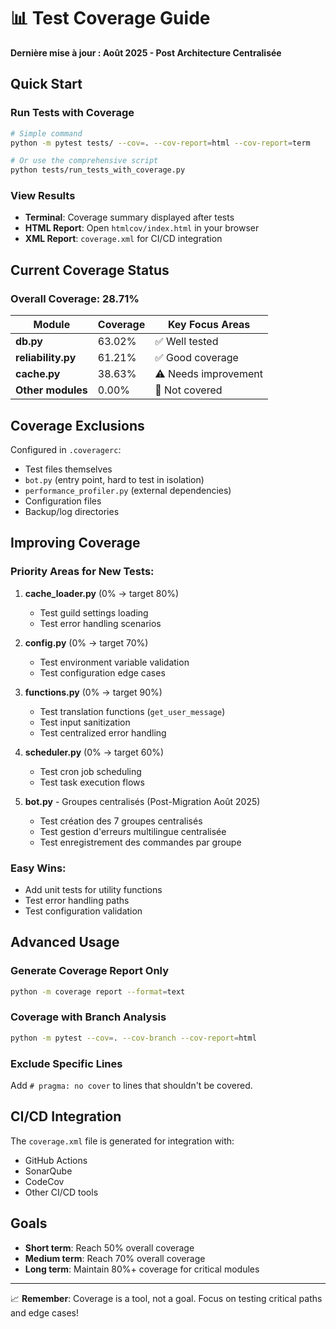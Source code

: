 # 📊 Test Coverage Guide

**Dernière mise à jour : Août 2025 - Post Architecture Centralisée**

## Quick Start

### Run Tests with Coverage
```bash
# Simple command
python -m pytest tests/ --cov=. --cov-report=html --cov-report=term

# Or use the comprehensive script
python tests/run_tests_with_coverage.py
```

### View Results
- **Terminal**: Coverage summary displayed after tests
- **HTML Report**: Open `htmlcov/index.html` in your browser
- **XML Report**: `coverage.xml` for CI/CD integration

## Current Coverage Status

### Overall Coverage: **28.71%**

| Module | Coverage | Key Focus Areas |
|--------|----------|----------------|
| **db.py** | 63.02% | ✅ Well tested |
| **reliability.py** | 61.21% | ✅ Good coverage |
| **cache.py** | 38.63% | ⚠️ Needs improvement |
| **Other modules** | 0.00% | 🔴 Not covered |

## Coverage Exclusions

Configured in `.coveragerc`:
- Test files themselves
- `bot.py` (entry point, hard to test in isolation)
- `performance_profiler.py` (external dependencies)
- Configuration files
- Backup/log directories

## Improving Coverage

### Priority Areas for New Tests:

1. **cache_loader.py** (0% → target 80%)
   - Test guild settings loading
   - Test error handling scenarios

2. **config.py** (0% → target 70%)
   - Test environment variable validation
   - Test configuration edge cases

3. **functions.py** (0% → target 90%)
   - Test translation functions (`get_user_message`)
   - Test input sanitization
   - Test centralized error handling

4. **scheduler.py** (0% → target 60%)
   - Test cron job scheduling
   - Test task execution flows

5. **bot.py** - Groupes centralisés (Post-Migration Août 2025)
   - Test création des 7 groupes centralisés  
   - Test gestion d'erreurs multilingue centralisée
   - Test enregistrement des commandes par groupe

### Easy Wins:
- Add unit tests for utility functions
- Test error handling paths
- Test configuration validation

## Advanced Usage

### Generate Coverage Report Only
```bash
python -m coverage report --format=text
```

### Coverage with Branch Analysis
```bash
python -m pytest --cov=. --cov-branch --cov-report=html
```

### Exclude Specific Lines
Add `# pragma: no cover` to lines that shouldn't be covered.

## CI/CD Integration

The `coverage.xml` file is generated for integration with:
- GitHub Actions
- SonarQube  
- CodeCov
- Other CI/CD tools

## Goals

- **Short term**: Reach 50% overall coverage
- **Medium term**: Reach 70% overall coverage  
- **Long term**: Maintain 80%+ coverage for critical modules

---

📈 **Remember**: Coverage is a tool, not a goal. Focus on testing critical paths and edge cases!